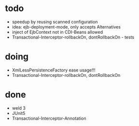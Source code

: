 
# todo

* speedup by reusing scanned configuration
* idea: ejb-deployment-mode, only accepts Alternatives
* inject of EjbContext not in CDI-Beans allowed
* Transactional-Interceptor-rollbackOn, dontRollbackOn - tests

# doing
* XmlLessPersistenceFactory ease usage!!!
* Transactional-Interceptor-rollbackOn, dontRollbackOn

# done
* weld 3
* JUnit5
* Transactional-Interceptor-Annotation
